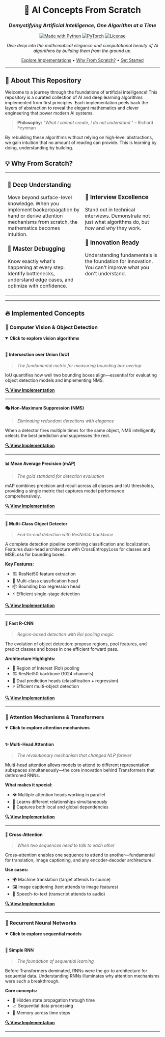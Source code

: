 <div align="center">

# 🧠 AI Concepts From Scratch

### *Demystifying Artificial Intelligence, One Algorithm at a Time*

[![Made with Python](https://img.shields.io/badge/Made%20with-Python-3776AB?style=for-the-badge&logo=python&logoColor=white)](https://python.org)
[![PyTorch](https://img.shields.io/badge/PyTorch-EE4C2C?style=for-the-badge&logo=pytorch&logoColor=white)](https://pytorch.org)
[![License](https://img.shields.io/badge/License-MIT-green?style=for-the-badge)](LICENSE)

*Dive deep into the mathematical elegance and computational beauty of AI algorithms by building them from the ground up.*

[Explore Implementations](#-implemented-concepts) • [Why From Scratch?](#-why-from-scratch) • [Get Started](#-getting-started)

---

</div>

## 🌟 About This Repository

Welcome to a journey through the foundations of artificial intelligence! This repository is a curated collection of AI and deep learning algorithms implemented from first principles. Each implementation peels back the layers of abstraction to reveal the elegant mathematics and clever engineering that power modern AI systems.

> **Philosophy:** *"What I cannot create, I do not understand."* – Richard Feynman

By rebuilding these algorithms without relying on high-level abstractions, we gain intuition that no amount of reading can provide. This is learning by doing, understanding by building.

## 💡 Why From Scratch?

<table>
<tr>
<td width="50%">

### 🔬 **Deep Understanding**
Move beyond surface-level knowledge. When you implement backpropagation by hand or derive attention mechanisms from scratch, the mathematics becomes intuition.

### 🐛 **Master Debugging**
Know exactly what's happening at every step. Identify bottlenecks, understand edge cases, and optimize with confidence.

</td>
<td width="50%">

### 🎯 **Interview Excellence**
Stand out in technical interviews. Demonstrate not just what algorithms do, but *how* and *why* they work.

### 🚀 **Innovation Ready**
Understanding fundamentals is the foundation for innovation. You can't improve what you don't understand.

</td>
</tr>
</table>

---

## 🔥 Implemented Concepts

### 🎯 Computer Vision & Object Detection

<details open>
<summary><b>Click to explore vision algorithms</b></summary>

<br>

#### 📐 **Intersection over Union (IoU)**
> *The fundamental metric for measuring bounding box overlap*

IoU quantifies how well two bounding boxes align—essential for evaluating object detection models and implementing NMS.

**[🔍 View Implementation](https://github.com/mohamed-ehab415/IOU_from_scarth/blob/main/IOU%20from%20scratsh.py)**

---

#### 🎭 **Non-Maximum Suppression (NMS)**
> *Eliminating redundant detections with elegance*

When a detector fires multiple times for the same object, NMS intelligently selects the best prediction and suppresses the rest.

**[🔍 View Implementation](https://github.com/mohamed-ehab415/IOU_from_scarth/blob/main/Non%20Max%20Suppression.py)**

---

#### 📊 **Mean Average Precision (mAP)**
> *The gold standard for detection evaluation*

mAP combines precision and recall across all classes and IoU thresholds, providing a single metric that captures model performance comprehensively.

**[🔍 View Implementation](https://github.com/mohamed-ehab415/AI-Concepts-From-Scratch/blob/main/Mean%20Average%20Precision.py)**

---

#### 🎨 **Multi-Class Object Detector**
> *End-to-end detection with ResNet50 backbone*

A complete detection pipeline combining classification and localization. Features dual-head architecture with CrossEntropyLoss for classes and MSELoss for bounding boxes.

**Key Features:**
- 🏗️ ResNet50 feature extraction
- 🎯 Multi-class classification head
- 📦 Bounding box regression head
- ⚡ Efficient single-stage detection

**[🔍 View Implementation](https://github.com/mohamed-ehab415/AI-Concepts-From-Scratch/blob/main/mycode_simple_detector.py)**

---

#### 🚄 **Fast R-CNN**
> *Region-based detection with RoI pooling magic*

The evolution of object detection: propose regions, pool features, and predict classes and boxes in one efficient forward pass.

**Architecture Highlights:**
- 🎯 Region of Interest (RoI) pooling
- 🏗️ ResNet50 backbone (1024 channels)
- 🔀 Dual prediction heads (classification + regression)
- ⚡ Efficient multi-object detection

**[🔍 View Implementation](https://github.com/mohamed-ehab415/AI-Concepts-From-Scratch/blob/main/Fast__RCNN.py)**

</details>

---

### 🤖 Attention Mechanisms & Transformers

<details open>
<summary><b>Click to explore attention mechanisms</b></summary>

<br>

#### ✨ **Multi-Head Attention**
> *The revolutionary mechanism that changed NLP forever*

Multi-head attention allows models to attend to different representation subspaces simultaneously—the core innovation behind Transformers that dethroned RNNs.

**What makes it special:**
- 👁️ Multiple attention heads working in parallel
- 🔄 Learns different relationships simultaneously
- 🎯 Captures both local and global dependencies

**[🔍 View Implementation](https://github.com/mohamed-ehab415/AI-Concepts-From-Scratch/blob/main/multi-head-att.py)**

---

#### 🔗 **Cross-Attention**
> *When two sequences need to talk to each other*

Cross-attention enables one sequence to attend to another—fundamental for translation, image captioning, and any encoder-decoder architecture.

**Use cases:**
- 🌍 Machine translation (target attends to source)
- 🖼️ Image captioning (text attends to image features)
- 🎵 Speech-to-text (transcript attends to audio)

**[🔍 View Implementation](https://github.com/mohamed-ehab415/AI-Concepts-From-Scratch/blob/main/cross_attention.py)**

</details>

---

### 🔄 Recurrent Neural Networks

<details open>
<summary><b>Click to explore sequential models</b></summary>

<br>

#### 📝 **Simple RNN**
> *The foundation of sequential learning*

Before Transformers dominated, RNNs were the go-to architecture for sequential data. Understanding RNNs illuminates why attention mechanisms were such a breakthrough.

**Core concepts:**
- 🔄 Hidden state propagation through time
- 📈 Sequential data processing
- 🧠 Memory across time steps

**[🔍 View Implementation](https://github.com/mohamed-ehab415/AI-Concepts-From-Scratch/blob/main/Simple_RNN_Pyton.py)**

</details>

---


</div>

